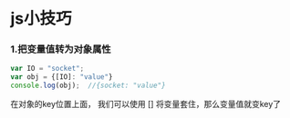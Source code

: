 # js小技巧

### 1.把变量值转为对象属性
```javascript
var IO = "socket";
var obj = {[IO]: "value"}
console.log(obj);  //{socket: "value"}
```
在对象的key位置上面， 我们可以使用 [] 将变量套住，那么变量值就变key了
